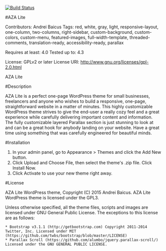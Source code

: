 [![Build Status](https://travis-ci.org/Automattic/_s.svg?branch=master)](https://travis-ci.org/Automattic/_s)

#AZA Lite

Contributors: Andrei Baicus
Tags: red, white, gray, light, responsive-layout, one-column, two-columns, right-sidebar, custom-background, custom-colors, custom-menu, featured-images, full-width-template, threaded-comments, translation-ready, accessibility-ready, parallax

Requires at least: 4.0
Tested up to: 4.3

License: GPLv2 or later
License URI: http://www.gnu.org/licenses/gpl-2.0.html

AZA Lite

#Description

AZA Lite is a perfect one-page WordPress theme for small businesses, freelancers and anyone who wishes to build a responsive, one-page, straightforward website in a matter of minutes. This highly customizable WordPress theme strives to give the end-user a really cozy feel and a great experience while carefully delivering important content and information. The fully customizable layered Parallax section is just stunning to look at and can be a great hook for anybody landing on your website. Have a great time using something that was carefully engineered for beautiful minds.

#Installation
	
1. In your admin panel, go to Appearance > Themes and click the Add New button.
2. Click Upload and Choose File, then select the theme's .zip file. Click Install Now.
3. Click Activate to use your new theme right away.


#License

AZA Lite WordPress theme, Copyright (C) 2015 Andrei Baicus. AZA Lite WordPress theme is licensed under the GPL3.

Unless otherwise specified, all the theme files, scripts and images are licensed under GNU General Public License. The exceptions to this license are as follows:
    
	* Bootstrap v3.1.1 (http://getbootstrap.com) Copyright 2011-2014 Twitter, Inc. Licensed under MIT (https://github.com/twbs/bootstrap/blob/master/LICENSE)
    * Parallax Scroll (https://github.com/alumbo/jquery.parallax-scroll/) Licensed under the GNU GENERAL PUBLIC LICENSE.
    